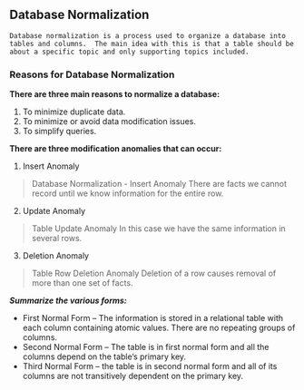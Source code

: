 ## Database Normalization

`Database normalization is a process used to organize a database into tables and columns.  The main idea with this is that a table should be about a specific topic and only supporting topics included.`

### Reasons for Database Normalization

**There are three main reasons to normalize a database:**
1. To minimize duplicate data.
2. To minimize or avoid data modification issues.
3. To simplify queries. 

**There are three modification anomalies that can occur:**

1. Insert Anomaly
> Database Normalization -  Insert Anomaly
> There are facts we cannot record until we know information for the entire row.

2. Update Anomaly
> Table Update Anomaly
> In this case we have the same information in several rows. 

3. Deletion Anomaly
> Table Row Deletion Anomaly
> Deletion of a row causes removal of more than one set of facts.


***Summarize the various forms:***

- First Normal Form – The information is stored in a relational table with each column containing atomic values. There are no repeating groups of columns.
- Second Normal Form – The table is in first normal form and all the columns depend on the table’s primary key.
- Third Normal Form – the table is in second normal form and all of its columns are not transitively dependent on the primary key.
